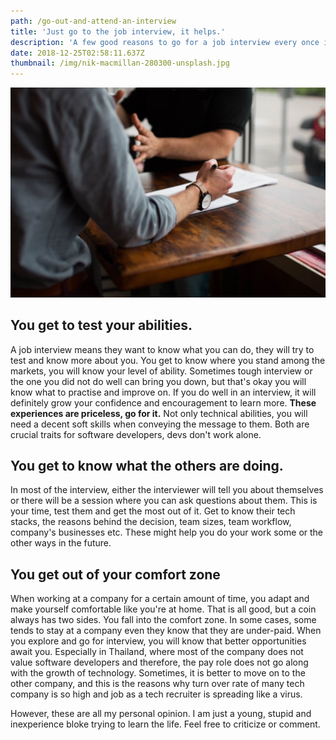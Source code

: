 ```yaml
---
path: /go-out-and-attend-an-interview
title: 'Just go to the job interview, it helps.'
description: 'A few good reasons to go for a job interview every once in a while. '
date: 2018-12-25T02:58:11.637Z
thumbnail: /img/nik-macmillan-280300-unsplash.jpg
---
```


![Interviewing](/img/nik-macmillan-280300-unsplash.jpg)

## You get to test your abilities.

A job interview means they want to know what you can do, they will try to test and know more about you. You get to know where you stand among the markets, you will know your level of ability. Sometimes tough interview or the one you did not do well can bring you down, but that's okay you will know what to practise and improve on. If you do well in an interview, it will definitely grow your confidence and encouragement to learn more. **These experiences are priceless, go for it.** Not only technical abilities, you will need a decent soft skills when conveying the message to them. Both are crucial traits for software developers, devs don't work alone.

## You get to know what the others are doing.

In most of the interview, either the interviewer will tell you about themselves or there will be a session where you can ask questions about them. This is your time, test them and get the most out of it. Get to know their tech stacks, the reasons behind the decision, team sizes, team workflow, company's businesses etc. These might help you do your work some or the other ways in the future.

## You get out of your comfort zone

When working at a company for a certain amount of time, you adapt and make yourself comfortable like you're at home. That is all good, but a coin always has two sides. You fall into the comfort zone. In some cases, some tends to stay at a company even they know that they are under-paid. When you explore and go for interview, you will know that better opportunities await you. Especially in Thailand, where most of the company does not value software developers and therefore, the pay role does not go along with the growth of technology. Sometimes, it is better to move on to the other company, and this is the reasons why turn over rate of many tech company is so high and job as a tech recruiter is spreading like a virus.

However, these are all my personal opinion. I am just a young, stupid and inexperience bloke trying to learn the life. Feel free to criticize or comment.
